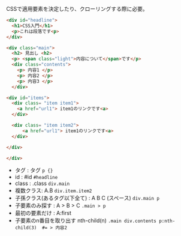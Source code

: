 CSSで適用要素を決定したり、クローリングする際に必要。

```html
<div id="headline">
  <h1>CSS入門</h1>
  <p>これは段落です<p>
</div>

<div class="main">
  <h2> 見出し <h2>
  <p> <span class="light">内容について</span>です</p>
  <div class="contents">
    <p> 内容1 </p>
    <p> 内容2 </p>
    <p> 内容3 </p>
  </div>

<div id="items">
  <div class= "item item1">
    <a href="url1"> item1のリンクです<a>
  </div>

  <div class= "item item2">
      <a href="url1"> item1のリンクです<a>
  </div>

</div>

</div>

```

- タグ : タグ
`p {}`
- id : #id
`#headline`
- class : .class
`div.main`
- 複数クラス: A.B
`div.item.item2`
- 子孫クラス(あるタグ以下全て) : A B C (スペース)
`div.main p`
- 子要素のみ探す : A > B > C
`.main > p`
- 最初の要素だけ : A:first
- 子要素のn番目を取り出す nth-child(n)
`.main div.contents p:nth-child(3)  #= > 内容2`